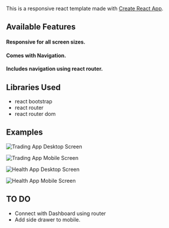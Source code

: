 This is a responsive react template made with [Create React App](https://github.com/facebook/create-react-app).

## Available Features

#### Responsive for all screen sizes.
#### Comes with Navigation.
#### Includes navigation using react router.

## Libraries Used

* react bootstrap
* react router
* react router dom

## Examples

![Trading App Desktop Screen](https://raw.githubusercontent.com/th3knigh7/react-responsive-templates/master/public/screenshots/desktop%20screen%20trading.png)

![Trading App Mobile Screen](https://raw.githubusercontent.com/th3knigh7/react-responsive-templates/master/public/screenshots/mobile%20screen%20trading.png)

![Health App Desktop Screen](https://raw.githubusercontent.com/th3knigh7/react-responsive-templates/master/public/screenshots/desktop%20screen%20health.png)

![Health App Mobile Screen](https://raw.githubusercontent.com/th3knigh7/react-responsive-templates/master/public/screenshots/mobile%20screen%20health.png)


## TO DO
* Connect with Dashboard using router <br/>
* Add side drawer to mobile.